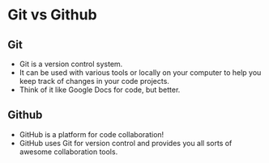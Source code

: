 # Git vs Github

## Git

- Git is a version control system.
- It can be used with various tools or locally on your computer to help you keep track of changes in your code projects. 
- Think of it like Google Docs for code, but better. 

## Github

- GitHub is a platform for code collaboration! 
- GitHub uses Git for version control and provides you all sorts of awesome collaboration tools. 
